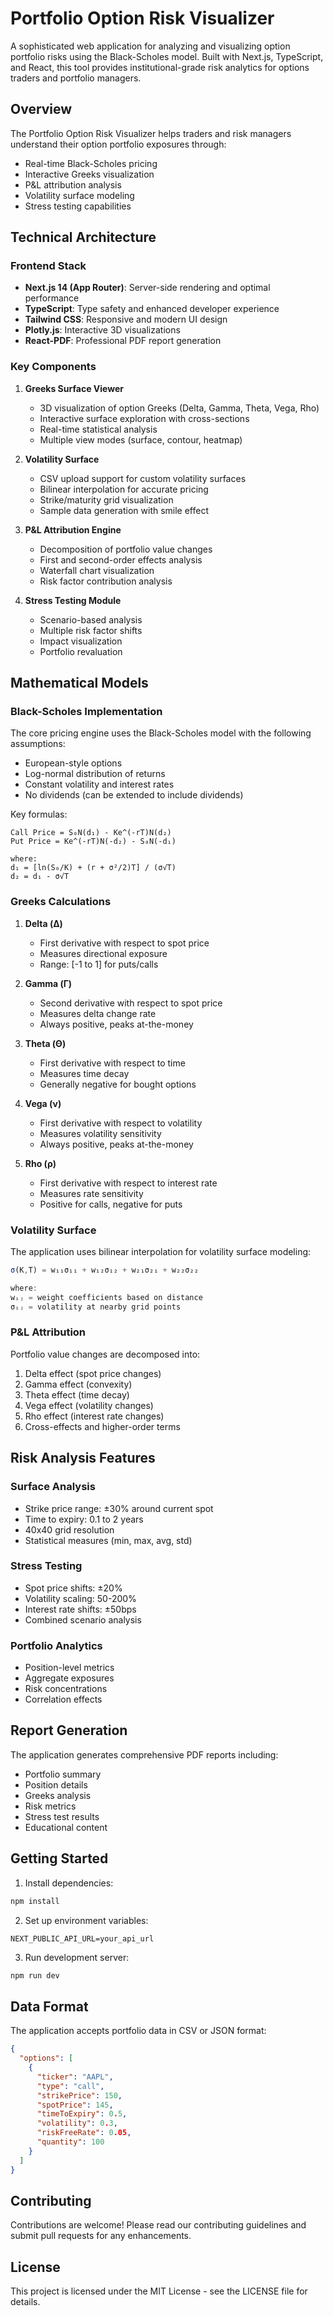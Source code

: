 # Portfolio Option Risk Visualizer

A sophisticated web application for analyzing and visualizing option portfolio risks using the Black-Scholes model. Built with Next.js, TypeScript, and React, this tool provides institutional-grade risk analytics for options traders and portfolio managers.

## Overview

The Portfolio Option Risk Visualizer helps traders and risk managers understand their option portfolio exposures through:
- Real-time Black-Scholes pricing
- Interactive Greeks visualization
- P&L attribution analysis
- Volatility surface modeling
- Stress testing capabilities

## Technical Architecture

### Frontend Stack
- **Next.js 14 (App Router)**: Server-side rendering and optimal performance
- **TypeScript**: Type safety and enhanced developer experience
- **Tailwind CSS**: Responsive and modern UI design
- **Plotly.js**: Interactive 3D visualizations
- **React-PDF**: Professional PDF report generation

### Key Components

1. **Greeks Surface Viewer**
   - 3D visualization of option Greeks (Delta, Gamma, Theta, Vega, Rho)
   - Interactive surface exploration with cross-sections
   - Real-time statistical analysis
   - Multiple view modes (surface, contour, heatmap)

2. **Volatility Surface**
   - CSV upload support for custom volatility surfaces
   - Bilinear interpolation for accurate pricing
   - Strike/maturity grid visualization
   - Sample data generation with smile effect

3. **P&L Attribution Engine**
   - Decomposition of portfolio value changes
   - First and second-order effects analysis
   - Waterfall chart visualization
   - Risk factor contribution analysis

4. **Stress Testing Module**
   - Scenario-based analysis
   - Multiple risk factor shifts
   - Impact visualization
   - Portfolio revaluation

## Mathematical Models

### Black-Scholes Implementation

The core pricing engine uses the Black-Scholes model with the following assumptions:
- European-style options
- Log-normal distribution of returns
- Constant volatility and interest rates
- No dividends (can be extended to include dividends)

Key formulas:
```
Call Price = S₀N(d₁) - Ke^(-rT)N(d₂)
Put Price = Ke^(-rT)N(-d₂) - S₀N(-d₁)

where:
d₁ = [ln(S₀/K) + (r + σ²/2)T] / (σ√T)
d₂ = d₁ - σ√T
```

### Greeks Calculations

1. **Delta (Δ)**
   - First derivative with respect to spot price
   - Measures directional exposure
   - Range: [-1 to 1] for puts/calls

2. **Gamma (Γ)**
   - Second derivative with respect to spot price
   - Measures delta change rate
   - Always positive, peaks at-the-money

3. **Theta (Θ)**
   - First derivative with respect to time
   - Measures time decay
   - Generally negative for bought options

4. **Vega (ν)**
   - First derivative with respect to volatility
   - Measures volatility sensitivity
   - Always positive, peaks at-the-money

5. **Rho (ρ)**
   - First derivative with respect to interest rate
   - Measures rate sensitivity
   - Positive for calls, negative for puts

### Volatility Surface

The application uses bilinear interpolation for volatility surface modeling:
```typescript
σ(K,T) = w₁₁σ₁₁ + w₁₂σ₁₂ + w₂₁σ₂₁ + w₂₂σ₂₂

where:
wᵢⱼ = weight coefficients based on distance
σᵢⱼ = volatility at nearby grid points
```

### P&L Attribution

Portfolio value changes are decomposed into:
1. Delta effect (spot price changes)
2. Gamma effect (convexity)
3. Theta effect (time decay)
4. Vega effect (volatility changes)
5. Rho effect (interest rate changes)
6. Cross-effects and higher-order terms

## Risk Analysis Features

### Surface Analysis
- Strike price range: ±30% around current spot
- Time to expiry: 0.1 to 2 years
- 40x40 grid resolution
- Statistical measures (min, max, avg, std)

### Stress Testing
- Spot price shifts: ±20%
- Volatility scaling: 50-200%
- Interest rate shifts: ±50bps
- Combined scenario analysis

### Portfolio Analytics
- Position-level metrics
- Aggregate exposures
- Risk concentrations
- Correlation effects

## Report Generation

The application generates comprehensive PDF reports including:
- Portfolio summary
- Position details
- Greeks analysis
- Risk metrics
- Stress test results
- Educational content

## Getting Started

1. Install dependencies:
```bash
npm install
```

2. Set up environment variables:
```env
NEXT_PUBLIC_API_URL=your_api_url
```

3. Run development server:
```bash
npm run dev
```

## Data Format

The application accepts portfolio data in CSV or JSON format:
```json
{
  "options": [
    {
      "ticker": "AAPL",
      "type": "call",
      "strikePrice": 150,
      "spotPrice": 145,
      "timeToExpiry": 0.5,
      "volatility": 0.3,
      "riskFreeRate": 0.05,
      "quantity": 100
    }
  ]
}
```

## Contributing

Contributions are welcome! Please read our contributing guidelines and submit pull requests for any enhancements.

## License

This project is licensed under the MIT License - see the LICENSE file for details.